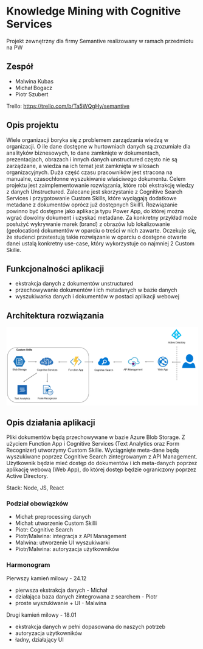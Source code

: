 # Knowledge Mining with Cognitive Services

Projekt zewnętrzny dla firmy Semantive realizowany w ramach przedmiotu na PW

## Zespół

* Malwina Kubas
* Michał Bogacz
* Piotr Szubert

Trello: https://trello.com/b/Ta5WQgHy/semantive

## Opis projektu

Wiele organizacji boryka się z problemem zarządzania wiedzą w organizacji. O ile dane dostępne w hurtowniach danych są zrozumiałe dla analityków biznesowych, to dane zamknięte w dokumentach, prezentacjach, obrazach i innych danych unstructured często nie są zarządzane, a wiedza na ich temat jest zamknięta w silosach organizacyjnych. Duża część czasu pracowników jest stracona na manualne, czasochłonne wyszukiwanie właściwego dokumentu. Celem projektu jest zaimplementowanie rozwiązania, które robi ekstrakcję wiedzy z danych Unstructured. Zalecane jest skorzystanie z Cognitive Search Services i przygotowanie Custom Skills, które wyciągają dodatkowe metadane z dokumentów oprócz już dostępnych Skill’i. Rozwiązanie powinno być dostępne jako aplikacja typu Power App, do której można wgrać dowolny dokument i uzyskać metadane. Za konkretny przykład może posłużyć wykrywanie marek (brand) z obrazów lub lokalizowanie (geolocation) dokumentów w oparciu o treści w nich zawarte. Oczekuje się, że studenci przetestują takie rozwiązanie w oparciu o dostępne otwarte danei ustalą konkretny use-case, który wykorzystuje co najmniej 2 Custom Skille. 

## Funkcjonalności aplikacji
* ekstrakcja danych z dokumentów unstructured
* przechowywanie dokumentów i ich metadanych w bazie danych
* wyszukiwarka danych i dokumentów w postaci aplikacji webowej

## Architektura rozwiązania

![Image](images/architektura.png)

## Opis działania aplikacji
Pliki dokumentów będą przechowywane w bazie Azure Blob Storage. Z użyciem Function App i Cognitive Services (Text Analytics
oraz Form Recognizer) utworzymy Custom Skille. Wyciągnięte meta-dane będą wyszukiwane poprzez Cognitive Search zintegrowanym 
z API Management. Użytkownik będzie mieć dostęp do dokumentów i ich meta-danych poprzez aplikację webową (Web App), do której
dostęp będzie ograniczony poprzez Active Directory.

Stack: Node, JS, React

### Podział obowiązków

- Michał: preprocessing danych
- Michał: utworzenie Custom Skilli
- Piotr: Cognitive Search
- Piotr/Malwina: integracja z API Management
- Malwina: utworzenie UI wyszukiwarki
- Piotr/Malwina: autoryzacja użytkowników

### Harmonogram

Pierwszy kamień milowy - 24.12
* pierwsza ekstrakcja danych - Michał
* działająca baza danych zintegrowana z searchem - Piotr
* proste wyszukiwanie + UI - Malwina


Drugi kamień milowy - 18.01
* ekstrakcja danych w pełni dopasowana do naszych potrzeb 
* autoryzacja użytkowników
* ładny, działający UI
